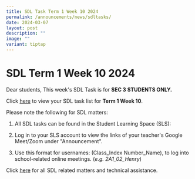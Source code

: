 ```yaml
---
title: SDL Task Term 1 Week 10 2024
permalink: /announcements/news/sdltasks/
date: 2024-03-07
layout: post
description: ""
image: ""
variant: tiptap
---
```

<h1>SDL Term 1 Week 10 2024</h1>
<p>Dear students, This week's SDL Task is for <strong>SEC 3 STUDENTS ONLY.</strong>
</p>
<p>Click <a href="https://docs.google.com/spreadsheets/d/e/2PACX-1vS0nV5l6RFbr0K9jrXO3sj2Ri-PV1SlKEJJKX4hEBBWaVBOVceGIL1L__1h8QfGrhyobkTL2miPYn7u/pubhtml" rel="noopener noreferrer nofollow" target="_blank">here</a> to
view your SDL task list for <strong>Term 1 Week 10</strong>.</p>
<p>Please note the following for SDL matters:</p>
<ol data-tight="true" class="tight">
<li>
<p>All SDL tasks can be found in the Student Learning Space (SLS):</p>
</li>
<li>
<p>Log in to your SLS account to view the links of your teacher's Google
Meet/Zoom under "Announcement".</p>
</li>
<li>
<p>Use this format for usernames: (Class_Index Number_Name), to log into
school-related online meetings. (<em>e.g. 2A1_02_Henry</em>)</p>
</li>
</ol>
<p>Click <a href="https://www.bukitbatoksec.moe.edu.sg/useful-resources/Students/fhbl-seek-discover-and-learn-sdl-fhbl-matters/" rel="noopener noreferrer nofollow" target="_blank">here</a> for
all SDL related matters and technical assistance.</p>
